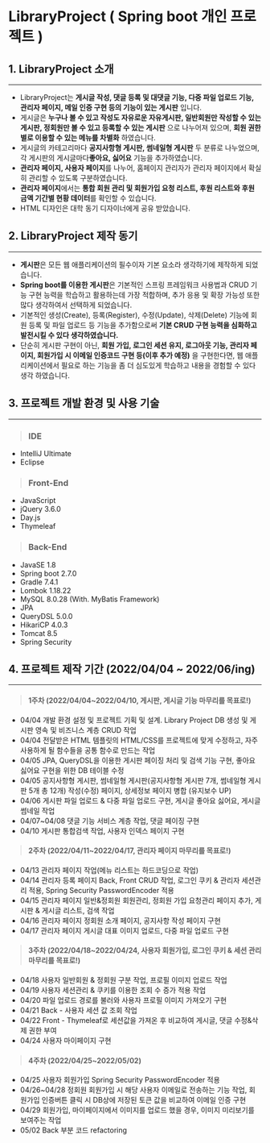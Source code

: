 # LibraryProject ( Spring boot 개인 프로젝트 )

## 1. LibraryProject 소개
------------------------------
- LibraryProject는 **게시글 작성, 댓글 등록 및 대댓글 기능, 다중 파일 업로드 기능, 관리자 페이지, 메일 인증 구현 등의 기능이 있는 게시판** 입니다.
- 게시글은 **누구나 볼 수 있고 작성도 자유로운 자유게시판, 일반회원만 작성할 수 있는 게시판, 정회원만 볼 수 있고 등록할 수 있는 게시판** 으로 나누어져 있으며, **회원 권한 별로 이용할 수 있는 메뉴를 차별화** 하였습니다.
- 게시글의 카테고리마다 **공지사항형 게시판, 썸네일형 게시판** 두 분류로 나누었으며, 각 게시판의 게시글마다**좋아요, 싫어요** 기능을 추가하였습니다.
- **관리자 페이지, 사용자 페이지**를 나누어, 홈페이지 관리자가 관리자 페이지에서 확실히 관리할 수 있도록 구분하였습니다.
- **관리자 페이지**에서는 **통합 회원 관리 및 회원가입 요청 리스트, 후원 리스트와 후원 금액 기간별 현황 데이터**를 확인할 수 있습니다. 
- HTML 디자인은 대학 동기 디자이너에게 공유 받았습니다.

## 2. LibraryProject 제작 동기
------------------------------
- **게시판**은 모든 웹 애플리케이션의 필수이자 기본 요소라 생각하기에 제작하게 되었습니다.
- **Spring boot를 이용한 게시판**은 기본적인 스프링 프레임워크 사용법과 CRUD 기능 구현 능력을 학습하고 활용하는데 가장 적합하며, 추가 응용 및 확장 가능성 또한 많다 생각하여서 선택하게 되었습니다.
- 기본적인 생성(Create), 등록(Register), 수정(Update), 삭제(Delete) 기능에 회원 등록 및 파일 업로드 등 기능을 추가함으로써 **기본 CRUD 구현 능력을 심화하고 발전시킬 수 있다 생각하였습니다.**
- 단순히 게시판 구현이 아닌, **회원 가입, 로그인 세션 유지, 로그아웃 기능, 관리자 페이지, 회원가입 시 이메일 인증코드 구현 등(이후 추가 예정)** 을 구현한다면, 웹 애플리케이션에서 필요로 하는 기능을 좀 더 심도있게 학습하고 내용을 경험할 수 있다 생각 하였습니다. 

## 3. 프로젝트 개발 환경 및 사용 기술
------------------------------
> ### IDE
- IntelliJ Ultimate
- Eclipse

> ### Front-End
- JavaScript
- jQuery 3.6.0
- Day.js
- Thymeleaf

> ### Back-End
- JavaSE 1.8
- Spring boot 2.7.0
- Gradle 7.4.1
- Lombok 1.18.22
- MySQL 8.0.28 (With. MyBatis Framework)
- JPA
- QueryDSL 5.0.0
- HikariCP 4.0.3
- Tomcat 8.5
- Spring Security

## 4. 프로젝트 제작 기간 (2022/04/04 ~ 2022/06/ing)
-------------------------------

> #### 1주차 (2022/04/04~2022/04/10, 게시판, 게시글 기능 마무리를 목표로!) 
- 04/04 개발 환경 설정 및 프로젝트 기획 및 설계. Library Project DB 생성 및 게시판 영속 및 비즈니스 계층 CRUD 작업  
- 04/04 전달받은 HTML 템플릿의 HTML/CSS를 프로젝트에 맞게 수정하고, 자주 사용하게 될 함수들을 공통 함수로 만드는 작업
- 04/05 JPA, QueryDSL을 이용한 게시판 페이징 처리 및 검색 기능 구현, 좋아요 싫어요 구현을 위한 DB 테이블 수정
- 04/05 공지사항형 게시판, 썸네일형 게시판(공지사항형 게시판 7개, 썸네일형 게시판 5개 총 12개) 작성(수정) 페이지, 상세정보 페이지 병합 (유지보수 UP)
- 04/06 게시판 파일 업로드 & 다중 파일 업로드 구현, 게시글 좋아요 싫어요, 게시글 썸네일 작업
- 04/07~04/08 댓글 기능 서비스 계층 작업, 댓글 페이징 구현
- 04/10 게시판 통합검색 작업, 사용자 인덱스 페이지 구현
> #### 2주차 (2022/04/11~2022/04/17, 관리자 페이지 마무리를 목표로!) 
- 04/13 관리자 페이지 작업(메뉴 리스트는 하드코딩으로 작업)
- 04/14 관리자 등록 페이지 Back, Front CRUD 작업, 로그인 쿠키 & 관리자 세션관리 적용, Spring Security PasswordEncoder 적용
- 04/15 관리자 페이지 일반&정회원 회원관리, 정회원 가입 요청관리 페이지 추가, 게시판 & 게시글 리스트, 검색 작업
- 04/16 관리자 페이지 정회원 소개 페이지, 공지사항 작성 페이지 구현
- 04/17 관리자 페이지 게시글 대표 이미지 업로드, 다중 파일 업로드 구현
> #### 3주차 (2022/04/18~2022/04/24, 사용자 회원가입, 로그인 쿠키 & 세션 관리 마무리를 목표로!) 
- 04/18 사용자 일반회원 & 정회원 구분 작업, 프로필 이미지 업로드 작업
- 04/19 사용자 세션관리 & 쿠키를 이용한 조회 수 증가 적용 작업
- 04/20 파일 업로드 경로를 불러와 사용자 프로필 이미지 가져오기 구현
- 04/21 Back - 사용자 세션 값 조회 작업
- 04/22 Front - Thymeleaf로 세션값을 가져온 후 비교하여 게시글, 댓글 수정&삭제 권한 부여
- 04/24 사용자 마이페이지 구현
> #### 4주차 (2022/04/25~2022/05/02) 
- 04/25 사용자 회원가입 Spring Security PasswordEncoder 적용
- 04/26~04/28 정회원 회원가입 시 해당 사용자 이메일로 전송하는 기능 작업, 회원가입 인증버튼 클릭 시 DB상에 저장된 토큰 값을 비교하여 이메일 인증 구현
- 04/29 회원가입, 마이페이지에서 이미지를 업로드 했을 경우, 이미지 미리보기를 보여주는 작업
- 05/02 Back 부분 코드 refactoring
